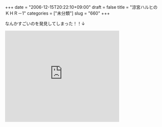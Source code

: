 +++
date = "2006-12-15T20:22:10+09:00"
draft = false
title = "涼宮ハルヒのＫＨＲ－1"
categories = ["未分類"]
slug = "660"
+++

<p>なんかすごいのを発見してしまった！！↓</p><embed src="http://www.youtube.com/v/BkfVjXxzvNc" width="375" height="300" type="application/x-shockwave-flash" wmode="transparent"></embed>


